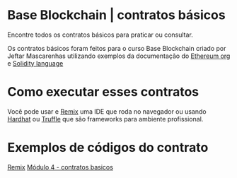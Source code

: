 # Base Blockchain | contratos básicos

Encontre todos os contratos básicos para praticar ou consultar.

Os contratos básicos foram feitos para o curso Base Blockchain criado por Jeftar Mascarenhas utilizando exemplos da documentação do [Ethereum org](https://ethereum.org/) e [Solidity language](https://solidity-portuguese.readthedocs.io/pt/latest/index.html)

# Como executar esses contratos

Você pode usar e [Remix](https://remix.ethereum.org/) uma IDE que roda no navegador ou usando [Hardhat](https://hardhat.org/) ou [Truffle](https://trufflesuite.com/) que são frameworks para ambiente profissional.

# Exemplos de códigos do contrato

[Remix](http://remix.ethereum.org/#optimize=false&runs=200&evmVersion=null&version=soljson-v0.8.7+commit.e28d00a7.js)
[Módulo 4 - contratos basicos](../../04-module/)
